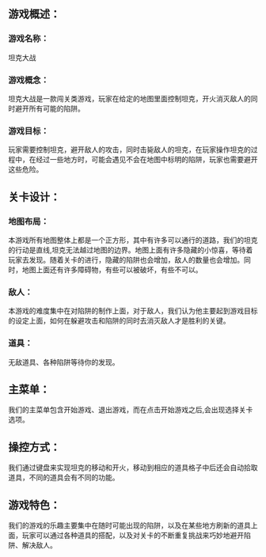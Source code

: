 ## 游戏概述：
### 游戏名称：
坦克大战  
### 游戏概念：
坦克大战是一款闯关类游戏，玩家在给定的地图里面控制坦克，开火消灭敌人的同时避开所有可能的陷阱。  
### 游戏目标：  
玩家需要控制坦克，避开敌人的攻击，同时击毙敌人的坦克，在玩家操作坦克的过程中，在经过一些地方时，可能会遇见不会在地图中标明的陷阱，玩家也需要避开这些危险。

## 关卡设计：
### 地图布局：
本游戏所有地图整体上都是一个正方形，其中有许多可以通行的道路，我们的坦克的行动是直线,坦克无法越过地图的边界。地图上面有许多隐藏的小惊喜，等待着玩家去发现。随着关卡的进行，隐藏的陷阱也会增加，敌人的数量也会增加。同时，地图上面还有许多障碍物，有些可以被破坏，有些不可以。
### 敌人：
本游戏的难度集中在对陷阱的制作上面，对于敌人，我们认为他主要起到游戏目标的设定上面，如何在躲避攻击和陷阱的同时去消灭敌人才是胜利的关键。
### 道具：
无敌道具、各种陷阱等待你的发现。

## 主菜单：
我们的主菜单包含开始游戏、退出游戏，而在点击开始游戏之后,会出现选择关卡选项。

## 操控方式：
我们通过键盘来实现坦克的移动和开火，移动到相应的道具格子中后还会自动拾取道具，不同的道具会有不同的功能。

## 游戏特色：
我们的游戏的乐趣主要集中在随时可能出现的陷阱，以及在某些地方刷新的道具上面，玩家可以通过各种道具的搭配，以及对关卡的不断重复挑战来巧妙地避开陷阱、解决敌人。
